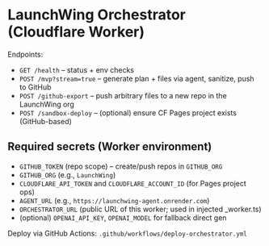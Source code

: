 # LaunchWing Orchestrator (Cloudflare Worker)

Endpoints:
- `GET /health` – status + env checks
- `POST /mvp?stream=true` – generate plan + files via agent, sanitize, push to GitHub
- `POST /github-export` – push arbitrary files to a new repo in the LaunchWing org
- `POST /sandbox-deploy` – (optional) ensure CF Pages project exists (GitHub-based)

## Required secrets (Worker environment)
- `GITHUB_TOKEN` (repo scope) – create/push repos in `GITHUB_ORG`
- `GITHUB_ORG` (e.g., `LaunchWing`)
- `CLOUDFLARE_API_TOKEN` and `CLOUDFLARE_ACCOUNT_ID` (for Pages project ops)
- `AGENT_URL` (e.g., `https://launchwing-agent.onrender.com`)
- `ORCHESTRATOR_URL` (public URL of this worker; used in injected _worker.ts)
- (optional) `OPENAI_API_KEY`, `OPENAI_MODEL` for fallback direct gen

Deploy via GitHub Actions: `.github/workflows/deploy-orchestrator.yml`